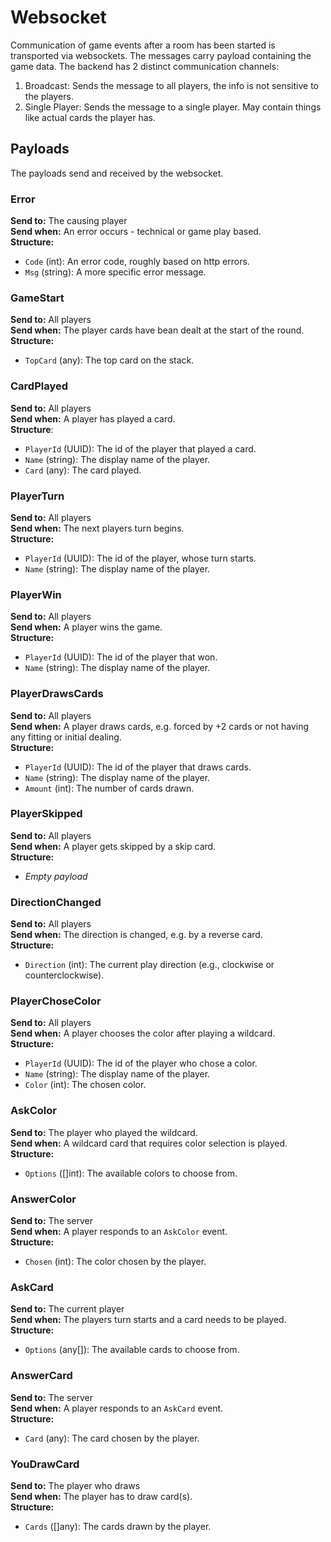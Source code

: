 # Websocket
Communication of game events after a room has been started is transported via websockets.
The messages carry payload containing the game data.
The backend has 2 distinct communication channels:
1. Broadcast: Sends the message to all players, the info is not sensitive to the players.
1. Single Player: Sends the message to a single player. May contain things like actual cards the player has.

## Payloads
The payloads send and received by the websocket. 

### Error
**Send to:**  The causing player  
**Send when:** An error occurs - technical or game play based.  
**Structure:**   
- `Code` (int): An error code, roughly based on http errors.
- `Msg` (string): A more specific error message.
### GameStart  
**Send to:** All players  
**Send when:** The player cards have bean dealt at the start of the round.  
**Structure:**   
- `TopCard` (any): The top card on the stack.
### CardPlayed  
**Send to:** All players  
**Send when:** A player has played a card.  
**Structure**:  
- `PlayerId` (UUID): The id of the player that played a card.
- `Name` (string): The display name of the player.
- `Card` (any): The card played.
### PlayerTurn
**Send to:** All players  
**Send when:** The next players turn begins.  
**Structure:**  
- `PlayerId` (UUID): The id of the player, whose turn starts.
- `Name` (string): The display name of the player.
### PlayerWin
**Send to:** All players    
**Send when:** A player wins the game.    
**Structure:**  
- `PlayerId` (UUID): The id of the player that won.  
- `Name` (string): The display name of the player.  

### PlayerDrawsCards  
**Send to:** All players  
**Send when:** A player draws cards, e.g. forced by +2 cards or not having any fitting or initial dealing.   
**Structure:**   
- `PlayerId` (UUID): The id of the player that draws cards.
- `Name` (string): The display name of the player.
- `Amount` (int): The number of cards drawn.

### PlayerSkipped
**Send to:** All players   
**Send when:** A player gets skipped by a skip card.  
**Structure:**   
- *Empty payload*  

### DirectionChanged
**Send to:** All players  
**Send when:** The direction is changed, e.g. by a reverse card.  
**Structure:**   
- `Direction` (int): The current play direction (e.g., clockwise or counterclockwise).  

### PlayerChoseColor
**Send to:** All players  
**Send when:** A player chooses the color after playing a wildcard.  
**Structure:**   
- `PlayerId` (UUID): The id of the player who chose a color.  
- `Name` (string): The display name of the player.  
- `Color` (int): The chosen color.

### AskColor
**Send to:** The player who played the wildcard.  
**Send when:** A wildcard card that requires color selection is played.   
**Structure:**  
- `Options` ([]int): The available colors to choose from.  

### AnswerColor
**Send to:** The server    
**Send when:** A player responds to an `AskColor` event.   
**Structure:**  
- `Chosen` (int): The color chosen by the player.  

### AskCard
**Send to:** The current player  
**Send when:** The players turn starts and a card needs to be played.  
**Structure:**    
- `Options` (any[]): The available cards to choose from.  

### AnswerCard
**Send to:** The server    
**Send when:** A player responds to an `AskCard` event.    
**Structure:**  
- `Card` (any): The card chosen by the player.  

### YouDrawCard
**Send to:** The player who draws    
**Send when:** The player has to draw card(s).  
**Structure:**  
- `Cards` ([]any): The cards drawn by the player.  

